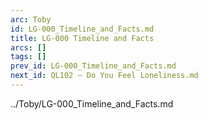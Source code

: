 ```yaml
---
arc: Toby
id: LG-000_Timeline_and_Facts.md
title: LG-000 Timeline and Facts
arcs: []
tags: []
prev_id: LG-000_Timeline_and_Facts.md
next_id: QL102 – Do You Feel Loneliness.md
---
```

../Toby/LG-000_Timeline_and_Facts.md